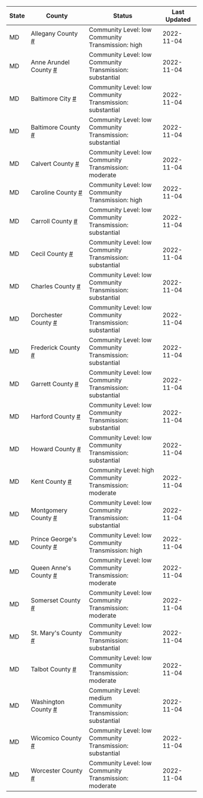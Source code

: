 State | County | Status | Last Updated
--- | --- | --- | --- 
MD | Allegany County <a href="#allegany_county">#</a> | <a name="allegany_county"></a>Community Level: low<br/>Community Transmission: high | 2022-11-04
MD | Anne Arundel County <a href="#anne_arundel_county">#</a> | <a name="anne_arundel_county"></a>Community Level: low<br/>Community Transmission: substantial | 2022-11-04
MD | Baltimore City <a href="#baltimore_city">#</a> | <a name="baltimore_city"></a>Community Level: low<br/>Community Transmission: substantial | 2022-11-04
MD | Baltimore County <a href="#baltimore_county">#</a> | <a name="baltimore_county"></a>Community Level: low<br/>Community Transmission: substantial | 2022-11-04
MD | Calvert County <a href="#calvert_county">#</a> | <a name="calvert_county"></a>Community Level: low<br/>Community Transmission: moderate | 2022-11-04
MD | Caroline County <a href="#caroline_county">#</a> | <a name="caroline_county"></a>Community Level: low<br/>Community Transmission: high | 2022-11-04
MD | Carroll County <a href="#carroll_county">#</a> | <a name="carroll_county"></a>Community Level: low<br/>Community Transmission: substantial | 2022-11-04
MD | Cecil County <a href="#cecil_county">#</a> | <a name="cecil_county"></a>Community Level: low<br/>Community Transmission: substantial | 2022-11-04
MD | Charles County <a href="#charles_county">#</a> | <a name="charles_county"></a>Community Level: low<br/>Community Transmission: substantial | 2022-11-04
MD | Dorchester County <a href="#dorchester_county">#</a> | <a name="dorchester_county"></a>Community Level: low<br/>Community Transmission: substantial | 2022-11-04
MD | Frederick County <a href="#frederick_county">#</a> | <a name="frederick_county"></a>Community Level: low<br/>Community Transmission: substantial | 2022-11-04
MD | Garrett County <a href="#garrett_county">#</a> | <a name="garrett_county"></a>Community Level: low<br/>Community Transmission: substantial | 2022-11-04
MD | Harford County <a href="#harford_county">#</a> | <a name="harford_county"></a>Community Level: low<br/>Community Transmission: substantial | 2022-11-04
MD | Howard County <a href="#howard_county">#</a> | <a name="howard_county"></a>Community Level: low<br/>Community Transmission: substantial | 2022-11-04
MD | Kent County <a href="#kent_county">#</a> | <a name="kent_county"></a>Community Level: high<br/>Community Transmission: moderate | 2022-11-04
MD | Montgomery County <a href="#montgomery_county">#</a> | <a name="montgomery_county"></a>Community Level: low<br/>Community Transmission: substantial | 2022-11-04
MD | Prince George's County <a href="#prince_george's_county">#</a> | <a name="prince_george's_county"></a>Community Level: low<br/>Community Transmission: high | 2022-11-04
MD | Queen Anne's County <a href="#queen_anne's_county">#</a> | <a name="queen_anne's_county"></a>Community Level: low<br/>Community Transmission: moderate | 2022-11-04
MD | Somerset County <a href="#somerset_county">#</a> | <a name="somerset_county"></a>Community Level: low<br/>Community Transmission: moderate | 2022-11-04
MD | St. Mary's County <a href="#st._mary's_county">#</a> | <a name="st._mary's_county"></a>Community Level: low<br/>Community Transmission: substantial | 2022-11-04
MD | Talbot County <a href="#talbot_county">#</a> | <a name="talbot_county"></a>Community Level: low<br/>Community Transmission: moderate | 2022-11-04
MD | Washington County <a href="#washington_county">#</a> | <a name="washington_county"></a>Community Level: medium<br/>Community Transmission: substantial | 2022-11-04
MD | Wicomico County <a href="#wicomico_county">#</a> | <a name="wicomico_county"></a>Community Level: low<br/>Community Transmission: substantial | 2022-11-04
MD | Worcester County <a href="#worcester_county">#</a> | <a name="worcester_county"></a>Community Level: low<br/>Community Transmission: moderate | 2022-11-04
